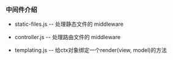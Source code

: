 ### 中间件介绍

 - static-files.js -- 处理静态文件的 middleware  

 - controller.js -- 处理路由文件的 middleware 

 - templating.js -- 给ctx对象绑定一个render(view, model)的方法 